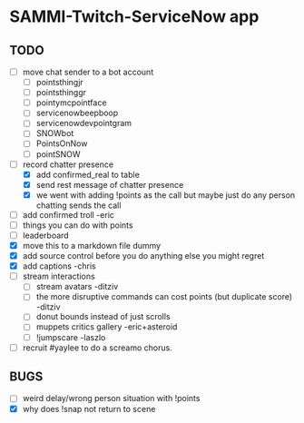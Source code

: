 # SAMMI-Twitch-ServiceNow app

## TODO

- [ ] move chat sender to a bot account
    - [ ] pointsthingjr
    - [ ] pointsthinggr
    - [ ] pointymcpointface
    - [ ] servicenowbeepboop
    - [ ] servicenowdevpointgram
    - [ ] SNOWbot
    - [ ] PointsOnNow
    - [ ] pointSNOW
- [ ] record chatter presence
    - [X] add confirmed_real to table
    - [X] send rest message of chatter presence
    - [X] we went with adding !points as the call but maybe just do any person chatting sends the call
- [ ] add confirmed troll -eric
- [ ] things you can do with points
- [ ] leaderboard
- [X] move this to a markdown file dummy
- [X] add source control before you do anything else you might regret
- [X] add captions -chris
- [ ] stream interactions
    - [ ] stream avatars -ditziv
    - [ ] the more disruptive commands can cost points (but duplicate score) -ditziv
    - [ ] donut bounds instead of just scrolls
    - [ ] muppets critics gallery -eric+asteroid
    - [ ] !jumpscare -laszlo
- [ ] recruit #yaylee to do a screamo chorus.

## BUGS

- [ ] weird delay/wrong person situation with !points
- [X] why does !snap not return to scene
